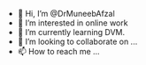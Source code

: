 - 👋 Hi, I’m @DrMuneebAfzal
- 👀 I’m interested in online work
- 🌱 I’m currently learning DVM.
- 💞️ I’m looking to collaborate on ...
- 📫 How to reach me ...

<!---
DrMuneebAfzal/DrMuneebAfzal is a ✨ special ✨ repository because its `README.md` (this file) appears on your GitHub profile.
You can click the Preview link to take a look at your changes.
--->
